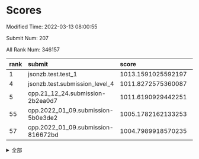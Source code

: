 # Scores

Modified Time: 2022-03-13 08:00:55

Submit Num: 207

All Rank Num: 346157

| rank |               submit               |       score        |       sigma        | pk_num |
| :--- | :--------------------------------- | :----------------- | :----------------- | :----- |
| 1    | jsonzb.test.test_1                 | 1013.1591025592197 | 0.8097856438995509 | 6691   |
| 4    | jsonzb.test.submission_level_4     | 1011.8272575360087 | 0.7867923830551901 | 6693   |
| 5    | cpp.21_12_24.submission-2b2ea0d7   | 1011.6190929442251 | 0.7698672717570941 | 6690   |
| 55   | cpp.2022_01_09.submission-5b0e3de2 | 1005.1782162133253 | 0.7081789154983373 | 6688   |
| 57   | cpp.2022_01_09.submission-816672bd | 1004.7989918570235 | 0.7099916953012351 | 6686   |


<details>
<summary>全部</summary>

| rank |                 submit                 |       score        |       sigma        | pk_num |
| :--- | :------------------------------------- | :----------------- | :----------------- | :----- |
| 1    | jsonzb.test.test_1                     | 1013.1591025592197 | 0.8097856438995509 | 6691   |
| 2    | gobigger.level_3.submission_level_3_20 | 1012.5611918868948 | 0.7869689815168247 | 6686   |
| 3    | gobigger.level_3.submission_level_3_16 | 1011.9989219149795 | 0.7659116256598533 | 6696   |
| 4    | jsonzb.test.submission_level_4         | 1011.8272575360087 | 0.7867923830551901 | 6693   |
| 5    | cpp.21_12_24.submission-2b2ea0d7       | 1011.6190929442251 | 0.7698672717570941 | 6690   |
| 6    | gobigger.level_3.submission_level_3_15 | 1011.424352035958  | 0.7537584290026852 | 6689   |
| 7    | gobigger.level_3.submission_level_3_6  | 1011.3831854861942 | 0.793972726463044  | 6690   |
| 8    | gobigger.level_3.submission_level_3_21 | 1011.0581147516929 | 0.7602898685307727 | 6689   |
| 9    | gobigger.level_3.submission_level_3_0  | 1010.8570338019287 | 0.7501992940966128 | 6689   |
| 10   | gobigger.level_3.submission_level_3_34 | 1010.8049296330573 | 0.8053815923007764 | 6694   |
| 11   | gobigger.level_3.submission_level_3_39 | 1010.7329082443111 | 0.773650092020397  | 6692   |
| 12   | gobigger.level_3.submission_level_3_19 | 1010.6724022256317 | 0.7712270981886281 | 6691   |
| 13   | gobigger.level_3.submission_level_3_36 | 1010.6257595759284 | 0.7578863877932137 | 6688   |
| 14   | gobigger.level_3.submission_level_3_24 | 1010.5807989602409 | 0.7426357512609064 | 6693   |
| 15   | gobigger.level_3.submission_level_3_9  | 1010.4683421076305 | 0.7594640776723037 | 6689   |
| 16   | gobigger.level_3.submission_level_3_42 | 1010.4534928023301 | 0.7667436298062685 | 6691   |
| 17   | gobigger.level_3.submission_level_3_28 | 1010.4327230305512 | 0.7553958510053663 | 6692   |
| 18   | gobigger.level_3.submission_level_3_29 | 1010.3418917886595 | 0.7601909571684399 | 6686   |
| 19   | gobigger.level_3.submission_level_3_27 | 1010.3350066711271 | 0.7640415402828317 | 6697   |
| 20   | gobigger.level_3.submission_level_3_13 | 1010.3044696640872 | 0.7643901518334975 | 6683   |
| 21   | gobigger.level_3.submission_level_3_30 | 1010.2927754155045 | 0.759038801015061  | 6681   |
| 22   | gobigger.level_3.submission_level_3_22 | 1010.2602982862995 | 0.7437134419357823 | 6689   |
| 23   | gobigger.level_3.submission_level_3_26 | 1010.1675802117438 | 0.7683850123634101 | 6690   |
| 24   | gobigger.level_3.submission_level_3_4  | 1010.1663202942229 | 0.7470784480839328 | 6696   |
| 25   | gobigger.level_3.submission_level_3_23 | 1010.1579308950933 | 0.7498516299061413 | 6687   |
| 26   | gobigger.level_3.submission_level_3_41 | 1010.1576181077173 | 0.7766708147302223 | 6689   |
| 27   | gobigger.level_3.submission_level_3_37 | 1010.1226502253339 | 0.7638233721053991 | 6692   |
| 28   | gobigger.level_3.submission_level_3_47 | 1010.0370890403912 | 0.7509775273715212 | 6685   |
| 29   | gobigger.level_3.submission_level_3_35 | 1010.0061678816064 | 0.7631098290171948 | 6687   |
| 30   | gobigger.level_3.submission_level_3_7  | 1009.9125105911181 | 0.7260375569030799 | 6692   |
| 31   | gobigger.level_3.submission_level_3_48 | 1009.8450292641669 | 0.7458586254164935 | 6689   |
| 32   | gobigger.level_3.submission_level_3_33 | 1009.7905427517637 | 0.7727023480337165 | 6690   |
| 33   | gobigger.level_3.submission_level_3_32 | 1009.7890514747586 | 0.7881419616284797 | 6689   |
| 34   | gobigger.level_3.submission_level_3_45 | 1009.7283111897067 | 0.7644613946735885 | 6693   |
| 35   | gobigger.level_3.submission_level_3_10 | 1009.703952104535  | 0.7480348765550753 | 6686   |
| 36   | gobigger.level_3.submission_level_3_2  | 1009.6994618994382 | 0.7643548287879682 | 6692   |
| 37   | gobigger.level_3.submission_level_3_44 | 1009.6792293269335 | 0.7467526407503403 | 6681   |
| 38   | gobigger.level_3.submission_level_3_43 | 1009.6663389639192 | 0.73977460426166   | 6694   |
| 39   | gobigger.level_3.submission_level_3_1  | 1009.6654910849359 | 0.7437241661507386 | 6687   |
| 40   | gobigger.level_3.submission_level_3_25 | 1009.5530397821285 | 0.7643616345723938 | 6690   |
| 41   | gobigger.level_3.submission_level_3_12 | 1009.4710936405448 | 0.7574227449345049 | 6687   |
| 42   | gobigger.level_3.submission_level_3_11 | 1009.0505539965116 | 0.735372122049473  | 6689   |
| 43   | gobigger.level_3.submission_level_3_8  | 1009.0467286796796 | 0.7629359067327344 | 6688   |
| 44   | gobigger.level_3.submission_level_3_31 | 1009.0351822714554 | 0.7532756185535654 | 6689   |
| 45   | gobigger.level_3.submission_level_3_5  | 1009.0156595228227 | 0.765734001202381  | 6685   |
| 46   | gobigger.level_3.submission_level_3_40 | 1009.0145307265981 | 0.7434639388276929 | 6689   |
| 47   | gobigger.level_3.submission_level_3_14 | 1008.953944859255  | 0.7494165690398554 | 6692   |
| 48   | gobigger.level_3.submission_level_3_3  | 1008.6279363646677 | 0.7378780627074463 | 6690   |
| 49   | gobigger.level_3.submission_level_3_49 | 1008.5208276230992 | 0.7400090516814826 | 6686   |
| 50   | gobigger.level_3.submission_level_3_46 | 1008.4647405299182 | 0.717173949658292  | 6692   |
| 51   | gobigger.level_3.submission_level_3_17 | 1008.4083164195755 | 0.7483339882064728 | 6693   |
| 52   | gobigger.level_3.submission_level_3_38 | 1008.4063796567682 | 0.7367253734966593 | 6686   |
| 53   | gobigger.level_3.submission_level_3_18 | 1008.3386169491939 | 0.7378044173130192 | 6693   |
| 54   | gobigger.level_1.submission_level_1_34 | 1005.4862218380626 | 0.7331995475051477 | 6685   |
| 55   | cpp.2022_01_09.submission-5b0e3de2     | 1005.1782162133253 | 0.7081789154983373 | 6688   |
| 56   | gobigger.level_1.submission_level_1_0  | 1004.9467487202005 | 0.7180171379904362 | 6688   |
| 57   | cpp.2022_01_09.submission-816672bd     | 1004.7989918570235 | 0.7099916953012351 | 6686   |
| 58   | gobigger.level_1.submission_level_1_6  | 1004.5586107096258 | 0.7224073220299447 | 6691   |
| 59   | gobigger.level_1.submission_level_1_49 | 1004.480758029952  | 0.7208656312721878 | 6688   |
| 60   | gobigger.level_1.submission_level_1_26 | 1004.4087595847653 | 0.7375380700194083 | 6690   |
| 61   | gobigger.level_1.submission_level_1_36 | 1004.2511087016625 | 0.7094028543720036 | 6696   |
| 62   | gobigger.level_1.submission_level_1_7  | 1004.2319701480667 | 0.7185275852307421 | 6694   |
| 63   | gobigger.level_1.submission_level_1_8  | 1004.1313896418238 | 0.7181114400928095 | 6685   |
| 64   | gobigger.level_1.submission_level_1_41 | 1004.0757325448524 | 0.7148070632937197 | 6691   |
| 65   | gobigger.level_1.submission_level_1_11 | 1003.8304557463252 | 0.7262320203401937 | 6690   |
| 66   | gobigger.level_1.submission_level_1_29 | 1003.7392588139089 | 0.7212329211683869 | 6689   |
| 67   | gobigger.level_1.submission_level_1_20 | 1003.700258488194  | 0.7081697075967587 | 6685   |
| 68   | gobigger.level_1.submission_level_1_43 | 1003.6839556161127 | 0.7071949669268589 | 6691   |
| 69   | gobigger.level_1.submission_level_1_37 | 1003.6816218915789 | 0.7317767547380706 | 6686   |
| 70   | gobigger.level_1.submission_level_1_46 | 1003.6631342057351 | 0.7224074126810912 | 6688   |
| 71   | gobigger.level_1.submission_level_1_33 | 1003.6001820352084 | 0.7174000104867976 | 6692   |
| 72   | gobigger.level_1.submission_level_1_18 | 1003.5809348916621 | 0.7287598050853716 | 6688   |
| 73   | gobigger.level_1.submission_level_1_19 | 1003.4629606356139 | 0.7310026236478062 | 6690   |
| 74   | gobigger.level_1.submission_level_1_1  | 1003.455970447237  | 0.7259429889978914 | 6689   |
| 75   | gobigger.level_1.submission_level_1_21 | 1003.4389706879949 | 0.7131753996120962 | 6690   |
| 76   | gobigger.level_1.submission_level_1_48 | 1003.4345680535336 | 0.7189583295815629 | 6692   |
| 77   | gobigger.level_1.submission_level_1_2  | 1003.3365677346925 | 0.707671891556815  | 6687   |
| 78   | gobigger.level_1.submission_level_1_12 | 1003.3184069350344 | 0.726690452833501  | 6689   |
| 79   | gobigger.level_1.submission_level_1_31 | 1003.2817579412762 | 0.7185447049565165 | 6684   |
| 80   | gobigger.level_1.submission_level_1_13 | 1003.1880290530643 | 0.7137408743147586 | 6683   |
| 81   | gobigger.level_1.submission_level_1_45 | 1003.1743812186321 | 0.7226218630735568 | 6689   |
| 82   | gobigger.level_1.submission_level_1_24 | 1003.1051918124745 | 0.716791737547132  | 6691   |
| 83   | gobigger.level_1.submission_level_1_35 | 1003.0889619203841 | 0.7233831845907293 | 6690   |
| 84   | gobigger.level_1.submission_level_1_30 | 1003.0756488004652 | 0.7132625655578118 | 6694   |
| 85   | gobigger.level_1.submission_level_1_27 | 1003.0703510485744 | 0.719667752120441  | 6690   |
| 86   | gobigger.level_1.submission_level_1_32 | 1003.0474817431406 | 0.7084070252232695 | 6691   |
| 87   | gobigger.level_1.submission_level_1_40 | 1003.037462707179  | 0.7250726313882853 | 6695   |
| 88   | gobigger.level_1.submission_level_1_16 | 1003.0197919656165 | 0.7137271679036218 | 6694   |
| 89   | gobigger.level_1.submission_level_1_38 | 1002.9971715854911 | 0.7120139965634333 | 6684   |
| 90   | gobigger.level_1.submission_level_1_15 | 1002.9789271042021 | 0.7134557129725512 | 6682   |
| 91   | gobigger.level_1.submission_level_1_22 | 1002.9773920400949 | 0.7181828053698313 | 6688   |
| 92   | gobigger.level_1.submission_level_1_17 | 1002.8998499021824 | 0.7149639254757159 | 6694   |
| 93   | gobigger.level_1.submission_level_1_42 | 1002.8017754591745 | 0.7098669511251764 | 6685   |
| 94   | gobigger.level_1.submission_level_1_4  | 1002.7669685848921 | 0.7180074194215337 | 6690   |
| 95   | gobigger.level_1.submission_level_1_10 | 1002.7052769786675 | 0.7268129500296542 | 6690   |
| 96   | gobigger.level_1.submission_level_1_14 | 1002.6191097181525 | 0.7125737330773502 | 6685   |
| 97   | gobigger.level_1.submission_level_1_3  | 1002.5855609948974 | 0.7140957206254958 | 6690   |
| 98   | gobigger.level_1.submission_level_1_39 | 1002.565941562536  | 0.7268069083654121 | 6690   |
| 99   | gobigger.level_1.submission_level_1_9  | 1002.517451736452  | 0.7138686647626556 | 6691   |
| 100  | gobigger.level_1.submission_level_1_28 | 1002.495184015259  | 0.7181903401977268 | 6688   |
| 101  | gobigger.level_1.submission_level_1_5  | 1002.4205729254153 | 0.7138337578820118 | 6690   |
| 102  | gobigger.level_1.submission_level_1_23 | 1002.1461980471134 | 0.7084039294215403 | 6688   |
| 103  | gobigger.level_1.submission_level_1_47 | 1002.0938164815287 | 0.7111480390027785 | 6692   |
| 104  | gobigger.level_1.submission_level_1_44 | 1001.8015463765082 | 0.7250063227268315 | 6691   |
| 105  | gobigger.level_1.submission_level_1_25 | 1001.6477118074234 | 0.6992369603045964 | 6686   |
| 106  | gobigger.random.submission_random_32   | 997.233883790058   | 0.7067883810423    | 6690   |
| 107  | gobigger.random.submission_random_6    | 997.1588658732505  | 0.7140614822367808 | 6687   |
| 108  | gobigger.random.submission_random_15   | 996.962773341375   | 0.7047645193965216 | 6686   |
| 109  | gobigger.random.submission_random_11   | 996.8808136269905  | 0.7114916026820008 | 6687   |
| 110  | gobigger.random.submission_random_18   | 996.8615688014139  | 0.7051988546270342 | 6688   |
| 111  | gobigger.random.submission_random_45   | 996.8255427627827  | 0.7013636870618525 | 6690   |
| 112  | gobigger.random.submission_random_47   | 996.8192501140487  | 0.7190073125579585 | 6686   |
| 113  | gobigger.random.submission_random_40   | 996.8133622549983  | 0.6992642846173276 | 6689   |
| 114  | gobigger.random.submission_random_35   | 996.7680867997199  | 0.7094948756582967 | 6687   |
| 115  | gobigger.random.submission_random_25   | 996.7318685753053  | 0.7296488118971363 | 6689   |
| 116  | gobigger.random.submission_random_5    | 996.7306707134148  | 0.7084731483039954 | 6687   |
| 117  | gobigger.random.submission_random_29   | 996.6949061198399  | 0.7128816302484839 | 6692   |
| 118  | gobigger.random.submission_random_17   | 996.5910395114366  | 0.700805327162346  | 6683   |
| 119  | gobigger.random.submission_random_38   | 996.5781341911495  | 0.7131958492025494 | 6690   |
| 120  | gobigger.random.submission_random_37   | 996.536738013394   | 0.7105417732159367 | 6689   |
| 121  | gobigger.random.submission_random_3    | 996.5311761319019  | 0.6974705796633949 | 6690   |
| 122  | gobigger.random.submission_random_23   | 996.4509894574021  | 0.7086594639384068 | 6690   |
| 123  | gobigger.random.submission_random_14   | 996.3381292350127  | 0.7051846653116857 | 6688   |
| 124  | gobigger.random.submission_random_20   | 996.2319991907092  | 0.6995846831684157 | 6691   |
| 125  | gobigger.random.submission_random_30   | 996.2304746225993  | 0.712821842753396  | 6691   |
| 126  | gobigger.random.submission_random_10   | 996.2053594390776  | 0.6952588347673642 | 6685   |
| 127  | gobigger.random.submission_random_49   | 996.1098538690258  | 0.7079800336952845 | 6688   |
| 128  | gobigger.random.submission_random_27   | 995.8976634966907  | 0.70632180607783   | 6692   |
| 129  | gobigger.random.submission_random_46   | 995.8786095765788  | 0.7074930250659014 | 6686   |
| 130  | gobigger.random.submission_random_34   | 995.8764685700577  | 0.7037398632142234 | 6687   |
| 131  | gobigger.random.submission_random_7    | 995.874191790623   | 0.7120515683946408 | 6686   |
| 132  | gobigger.random.submission_random_28   | 995.8342405187987  | 0.7095864172763139 | 6684   |
| 133  | gobigger.random.submission_random_0    | 995.8247427303348  | 0.7175766824116965 | 6693   |
| 134  | gobigger.random.submission_random_42   | 995.7982724642806  | 0.7058918106348503 | 6681   |
| 135  | gobigger.random.submission_random_16   | 995.7903629434903  | 0.7031959033128222 | 6684   |
| 136  | gobigger.random.submission_random_24   | 995.7795634468237  | 0.7083946477840825 | 6690   |
| 137  | gobigger.random.submission_random_48   | 995.7093724251429  | 0.7169052290934399 | 6689   |
| 138  | gobigger.random.submission_random_9    | 995.6725934001911  | 0.6962428994955763 | 6690   |
| 139  | gobigger.random.submission_random_21   | 995.6199207809459  | 0.7103734126813795 | 6689   |
| 140  | gobigger.random.submission_random_2    | 995.6180421408051  | 0.6955958525593673 | 6692   |
| 141  | gobigger.random.submission_random_26   | 995.4611941814504  | 0.7205621749790324 | 6694   |
| 142  | gobigger.random.submission_random_41   | 995.4089176637659  | 0.7182113781821757 | 6689   |
| 143  | gobigger.random.submission_random_39   | 995.3439007656583  | 0.705635250865512  | 6688   |
| 144  | gobigger.random.submission_random_22   | 995.3128313576012  | 0.7080602032159081 | 6691   |
| 145  | gobigger.random.submission_random_31   | 995.2892986939446  | 0.7106529297667966 | 6684   |
| 146  | gobigger.random.submission_random_12   | 995.2410093140303  | 0.7149154237971048 | 6688   |
| 147  | gobigger.random.submission_random_44   | 995.2198066434523  | 0.7046089138866443 | 6689   |
| 148  | gobigger.random.submission_random_1    | 995.2186456773273  | 0.709539853373433  | 6682   |
| 149  | gobigger.random.submission_random_19   | 995.1106178680933  | 0.7040855861518371 | 6685   |
| 150  | gobigger.random.submission_random_8    | 995.0957265947899  | 0.7278365127948604 | 6692   |
| 151  | gobigger.random.submission_random_36   | 995.0867570039769  | 0.7132569141455942 | 6688   |
| 152  | gobigger.random.submission_random_43   | 994.9605254342915  | 0.718398326270018  | 6686   |
| 153  | gobigger.random.submission_random_4    | 994.9527921082314  | 0.7131905948774568 | 6692   |
| 154  | gobigger.random.submission_random_33   | 994.8997719176504  | 0.7070581792980402 | 6690   |
| 155  | gobigger.random.submission_random_13   | 994.6149476484777  | 0.7141094563136718 | 6687   |
| 156  | gobigger.level_2.submission_level_2_17 | 994.3326505893842  | 0.7378589021743334 | 6692   |
| 157  | gobigger.level_2.submission_level_2_10 | 993.7153942689382  | 0.7417066784256252 | 6686   |
| 158  | gobigger.level_2.submission_level_2_4  | 993.6267364765948  | 0.727503163485789  | 6693   |
| 159  | gobigger.level_2.submission_level_2_46 | 993.4941421578765  | 0.7496014817421508 | 6695   |
| 160  | gobigger.level_2.submission_level_2_16 | 993.4494926617213  | 0.7437560296627678 | 6691   |
| 161  | gobigger.level_2.submission_level_2_47 | 993.3879627931219  | 0.728236292134607  | 6687   |
| 162  | gobigger.level_2.submission_level_2_48 | 993.3334311930273  | 0.7381150733700468 | 6691   |
| 163  | gobigger.level_2.submission_level_2_32 | 993.2735258752066  | 0.7596564237356824 | 6687   |
| 164  | gobigger.level_2.submission_level_2_25 | 993.2352438706874  | 0.729394659988079  | 6689   |
| 165  | gobigger.level_2.submission_level_2_21 | 993.1987351693124  | 0.7535851240879093 | 6695   |
| 166  | gobigger.level_2.submission_level_2_28 | 993.1488065296178  | 0.7398515289132197 | 6688   |
| 167  | gobigger.level_2.submission_level_2_9  | 993.0117285178104  | 0.7184334179732994 | 6687   |
| 168  | gobigger.level_2.submission_level_2_31 | 992.98029288628    | 0.7554467332831575 | 6685   |
| 169  | gobigger.level_2.submission_level_2_43 | 992.8942872179681  | 0.7497140968177209 | 6688   |
| 170  | gobigger.level_2.submission_level_2_35 | 992.8162818685232  | 0.7538895003915729 | 6689   |
| 171  | gobigger.level_2.submission_level_2_38 | 992.8004225581088  | 0.7127439055566986 | 6686   |
| 172  | gobigger.level_2.submission_level_2_23 | 992.7155374752849  | 0.7423072295640284 | 6688   |
| 173  | gobigger.level_2.submission_level_2_8  | 992.619262105972   | 0.7570810051301544 | 6692   |
| 174  | gobigger.level_2.submission_level_2_27 | 992.6183623333375  | 0.7435066838965316 | 6686   |
| 175  | gobigger.level_2.submission_level_2_42 | 992.579036324688   | 0.7497070275570853 | 6686   |
| 176  | gobigger.level_2.submission_level_2_39 | 992.3682423276514  | 0.7365682386432911 | 6689   |
| 177  | gobigger.level_2.submission_level_2_14 | 992.2196671447543  | 0.7461461597945287 | 6687   |
| 178  | gobigger.level_2.submission_level_2_19 | 992.1924602444669  | 0.7387623410306687 | 6687   |
| 179  | gobigger.level_2.submission_level_2_26 | 992.1797751710922  | 0.7741437894159328 | 6691   |
| 180  | gobigger.level_2.submission_level_2_0  | 992.1485343428687  | 0.7420257859982877 | 6693   |
| 181  | gobigger.level_2.submission_level_2_29 | 992.0995175477326  | 0.7495818175874136 | 6689   |
| 182  | gobigger.level_2.submission_level_2_7  | 992.0817781240808  | 0.7441703578695812 | 6691   |
| 183  | gobigger.level_2.submission_level_2_2  | 992.0251912774961  | 0.7311593750921231 | 6692   |
| 184  | gobigger.level_2.submission_level_2_33 | 991.9562152294396  | 0.766533124052841  | 6687   |
| 185  | gobigger.level_2.submission_level_2_11 | 991.9436016575763  | 0.7576569921676912 | 6690   |
| 186  | gobigger.level_2.submission_level_2_37 | 991.9143653278572  | 0.7501383573751313 | 6695   |
| 187  | gobigger.level_2.submission_level_2_41 | 991.9078483560982  | 0.7464044355689317 | 6693   |
| 188  | gobigger.level_2.submission_level_2_45 | 991.8787683533293  | 0.7552982542884601 | 6689   |
| 189  | gobigger.level_2.submission_level_2_49 | 991.7683391477761  | 0.7410462365791226 | 6692   |
| 190  | gobigger.level_2.submission_level_2_22 | 991.7045320806851  | 0.7481634742229131 | 6691   |
| 191  | gobigger.level_2.submission_level_2_40 | 991.6925764583101  | 0.755375775947077  | 6683   |
| 192  | gobigger.level_2.submission_level_2_1  | 991.4929736664391  | 0.7732132190754099 | 6689   |
| 193  | gobigger.level_2.submission_level_2_6  | 991.476184787752   | 0.7450251375811339 | 6686   |
| 194  | gobigger.level_2.submission_level_2_36 | 991.2652560441439  | 0.7515757254240786 | 6687   |
| 195  | gobigger.level_2.submission_level_2_20 | 991.2182784158161  | 0.7641072871990231 | 6686   |
| 196  | gobigger.level_2.submission_level_2_34 | 991.1751621433228  | 0.7523380113092772 | 6690   |
| 197  | gobigger.level_2.submission_level_2_18 | 990.9276017047551  | 0.7360506107909676 | 6687   |
| 198  | gobigger.level_2.submission_level_2_13 | 990.9160233833967  | 0.7392863134111918 | 6688   |
| 199  | gobigger.level_2.submission_level_2_44 | 990.84024011312    | 0.7652663148743921 | 6689   |
| 200  | gobigger.level_2.submission_level_2_24 | 990.7753029818067  | 0.7691432131563343 | 6693   |
| 201  | gobigger.level_2.submission_level_2_12 | 990.7535991944457  | 0.798217376463901  | 6691   |
| 202  | gobigger.level_2.submission_level_2_30 | 990.7043188613259  | 0.7521142065140968 | 6692   |
| 203  | gobigger.level_2.submission_level_2_3  | 990.659853854458   | 0.765061537086681  | 6689   |
| 204  | gobigger.level_2.submission_level_2_5  | 990.6426582338199  | 0.7640911259683251 | 6692   |
| 205  | gobigger.level_2.submission_level_2_15 | 990.4394744998538  | 0.766236494780256  | 6686   |
| 206  | gobigger.none.submission_none_1        | 976.8952218461985  | 1.3848265595037148 | 6685   |
| 207  | gobigger.none.submission_none_0        | 976.1575908503513  | 1.458928705485481  | 6690   |

</details>